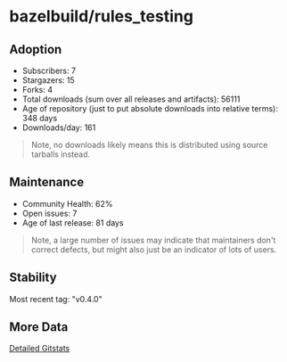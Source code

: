 # bazelbuild/rules_testing

## Adoption

- Subscribers: 7
- Stargazers: 15
- Forks: 4
- Total downloads (sum over all releases and artifacts): 56111
- Age of repository (just to put absolute downloads into relative terms): 348 days
- Downloads/day: 161

> Note, no downloads likely means this is distributed using source tarballs instead.

## Maintenance

- Community Health: 62%
- Open issues: 7
- Age of last release: 81 days

> Note, a large number of issues may indicate that maintainers don't correct defects, but might also
> just be an indicator of lots of users.

## Stability

Most recent tag: "v0.4.0"

## More Data

[Detailed Gitstats](/bazel-catalog/gitstats/bazelbuild/rules_testing)

